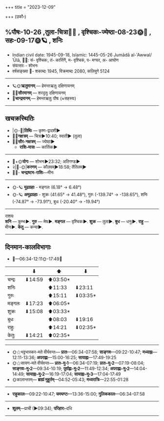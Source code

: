 +++
title = "2023-12-09"

+++
(उकौ॰)
## %पौषः-10-26  ,तुला-चित्रा🌛🌌  ,  वृश्चिकः-ज्येष्ठा-08-23🌞🌌  ,  सहः-09-17🌞🪐  , शनिः
- Indian civil date: 1945-09-18, Islamic: 1445-05-26 Jumādā al-ʾAwwal/ʾŪlā, 🌌🌞: सं- वृश्चिकः, तं- कार्त्तिगै, म- वृश्चिकं, प- मग्घर, अ- आघोण
- संवत्सरः - शोभनः
- वर्षसङ्ख्या 🌛- शकाब्दः 1945, विक्रमाब्दः 2080, कलियुगे 5124
___________________
- 🪐🌞**ऋतुमानम्** — हेमन्तऋतुः दक्षिणायनम्
- 🌌🌞**सौरमानम्** — शरदृतुः दक्षिणायनम्
- 🌛**चान्द्रमानम्** — हेमन्तऋतुः पौषः (≈सहस्यः)
___________________


## खचक्रस्थितिः
- |🌞-🌛|**तिथिः** — कृष्ण-द्वादशी►  
- 🌌🌛**नक्षत्रम्** — चित्रा►10:40; स्वाती► (तुला)  
- 🌌🌞**सौर-नक्षत्रम्** — ज्येष्ठा►  
  - **राशि-मासः** — कार्त्तिकः► 
___________________
- 🌛+🌞**योगः** — शोभनः►23:32; अतिगण्डः►  
- २|🌛-🌞|**करणम्** — कौलवम्►18:58; तैतिलम्►  
- 🌌🌛- **चन्द्राष्टम-राशिः**—मीनः  
___________________
- 🌞-🪐 **मूढग्रहाः** - मङ्गलः (6.18° → 6.48°)
- 🌞-🪐 **अमूढग्रहाः** - शुक्रः (41.65° → 41.48°), गुरुः (-139.74° → -138.65°), शनिः (-74.87° → -73.91°), बुधः (-20.40° → -19.94°)
___________________
राशयः  
**शनि** — कुम्भः►. **गुरु** — मेषः►. **मङ्गल** — वृश्चिकः►. **शुक्र** — तुला►. **बुध** — धनुः►. **राहु** — मीनः►. **केतु** — कन्या►. 
___________________


## दिनमान-कालविभागाः
- 🌅—06:34-12:11🌞-17:49🌇  

|      |⬇     |⬆     |⬇     |
|------|-----|-----|------|
|चन्द्रः|⬇14:59 |⬆03:50*|     |
|शनिः   |     |⬆11:33 |⬇23:11 |
|गुरुः  |     |⬆15:11 |⬇03:35*|
|मङ्गलः |⬇17:23 |⬆06:05*|     |
|शुक्रः |⬇15:08 |⬆03:33*|     |
|बुधः   |     |⬆08:03 |⬇19:16 |
|राहुः  |     |⬆14:21 |⬇02:35*|
|केतुः  |⬇14:21 |⬆02:35*|     |
___________________
- 🌞⚝भट्टभास्कर-मते वीर्यवन्तः— **प्रातः**—06:34-07:58; **साङ्गवः**—09:22-10:47; **मध्याह्नः**—12:11-13:36; **अपराह्णः**—15:00-16:25; **सायाह्नः**—17:49-19:25  
- 🌞⚝सायण-मते वीर्यवन्तः— **प्रातः-मु॰1**—06:34-07:19; **प्रातः-मु॰2**—07:19-08:04; **साङ्गवः-मु॰2**—09:34-10:19; **पूर्वाह्णः-मु॰2**—11:49-12:34; **अपराह्णः-मु॰2**—14:04-14:49; **सायाह्नः-मु॰2**—16:19-17:04; **सायाह्नः-मु॰3**—17:04-17:49  
- 🌞कालान्तरम्— **ब्राह्मं मुहूर्तम्**—04:52-05:43; **मध्यरात्रिः**—22:55-01:28  
___________________
- **राहुकालः**—09:22-10:47; **यमघण्टः**—13:36-15:00; **गुलिककालः**—06:34-07:58  
___________________
- **शूलम्**—प्राची (►09:34); **परिहारः**–दधि  
___________________
